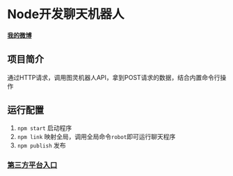 # Node开发聊天机器人

#### <div style="color:#ddd;">[我的微博](http://weibo.com/u/3826537889?refer_flag=1001030201_&is_all=1)</div>

## 项目简介
通过HTTP请求，调用图灵机器人API，拿到POST请求的数据，结合内置命令行操作

## 运行配置
1. `npm start` 启动程序
2. `npm link` 映射全局，调用全局命令`robot`即可运行聊天程序
3. `npm publish` 发布

### [第三方平台入口](http://www.tuling123.com/)